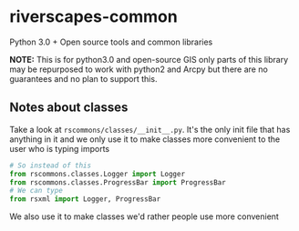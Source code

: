 # riverscapes-common

Python 3.0 + Open source tools and common libraries

**NOTE:** This is for python3.0 and open-source GIS only parts of this library may be repurposed to work with python2 and Arcpy but there are no guarantees and no plan to support this.

## Notes about classes

Take a look at `rscommons/classes/__init__.py`. It's the only init file that has anything in it and we only use it to make classes more convenient to the user who is typing imports 

```python
# So instead of this
from rscommons.classes.Logger import Logger
from rscommons.classes.ProgressBar import ProgressBar
# We can type 
from rsxml import Logger, ProgressBar
```

We also use it to make classes we'd rather people use more convenient
